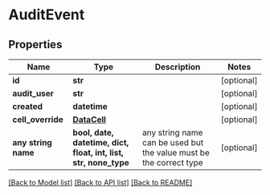 # AuditEvent


## Properties
Name | Type | Description | Notes
------------ | ------------- | ------------- | -------------
**id** | **str** |  | [optional] 
**audit_user** | **str** |  | [optional] 
**created** | **datetime** |  | [optional] 
**cell_override** | [**DataCell**](DataCell.md) |  | [optional] 
**any string name** | **bool, date, datetime, dict, float, int, list, str, none_type** | any string name can be used but the value must be the correct type | [optional]

[[Back to Model list]](../README.md#documentation-for-models) [[Back to API list]](../README.md#documentation-for-api-endpoints) [[Back to README]](../README.md)



